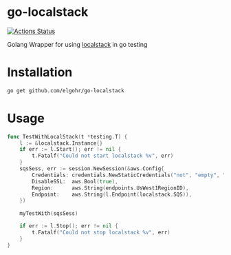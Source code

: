 # go-localstack
[![Actions Status](https://github.com/elgohr/go-localstack/workflows/Test/badge.svg)](https://github.com/elgohr/go-localstack/actions)

Golang Wrapper for using [localstack](https://github.com/localstack/localstack) in go testing

# Installation
```bash
go get github.com/elgohr/go-localstack
```

# Usage

```go
func TestWithLocalStack(t *testing.T) {
    l := &localstack.Instance{}
    if err := l.Start(); err != nil {
        t.Fatalf("Could not start localstack %v", err)
    }
    sqsSess, err := session.NewSession(&aws.Config{
        Credentials: credentials.NewStaticCredentials("not", "empty", ""),
        DisableSSL:  aws.Bool(true),
        Region:      aws.String(endpoints.UsWest1RegionID),
        Endpoint:    aws.String(l.Endpoint(localstack.SQS)),
    })
    
    myTestWith(sqsSess)

    if err := l.Stop(); err != nil {
        t.Fatalf("Could not stop localstack %v", err)
    }
}
```
